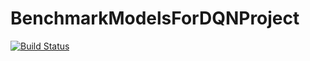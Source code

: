 # BenchmarkModelsForDQNProject

[![Build Status](https://github.com/Omastto1/BenchmarkModelsForDQNProject.jl/workflows/CI/badge.svg)](https://github.com/Omastto1/BenchmarkModelsForDQNProject.jl/actions)
